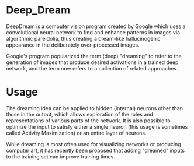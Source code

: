# Deep_Dream

DeepDream is a computer vision program created by Google which uses a convolutional neural network to find and enhance patterns in images via algorithmic pareidolia, thus creating a dream-like hallucinogenic appearance in the deliberately over-processed images.

Google's program popularized the term (deep) "dreaming" to refer to the generation of images that produce desired activations in a trained deep network, and the term now refers to a collection of related approaches.



# Usage

The dreaming idea can be applied to hidden (internal) neurons other than those in the output, which allows exploration of the roles and representations of various parts of the network. It is also possible to optimize the input to satisfy either a single neuron (this usage is sometimes called Activity Maximization) or an entire layer of neurons.

While dreaming is most often used for visualizing networks or producing computer art, it has recently been proposed that adding "dreamed" inputs to the training set can improve training times.
